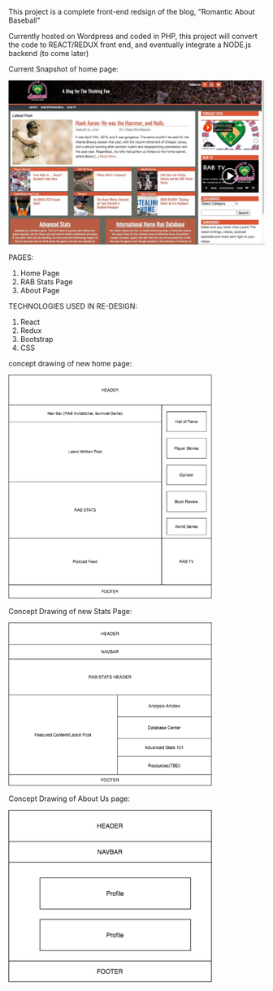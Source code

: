 This project is a complete front-end redsign of the blog, "Romantic About Baseball"

Currently hosted on Wordpress and coded in PHP, this project will convert the code to REACT/REDUX front end, and eventually integrate a NODE.js backend (to come later)

Current Snapshot of home page:

<img src="public/images/oldhomepage.jpg" alt="">

PAGES:
1. Home Page
2. RAB Stats Page
3. About Page


TECHNOLOGIES USED IN RE-DESIGN:
1. React
2. Redux
3. Bootstrap
4. CSS


concept drawing of new home page:

<img src="public/images/newhomepage.png" alt="" width="400px" height="auto">

Concept Drawing of new Stats Page:

<img src="public/images/newstatspage.png" alt="" width="400px" height="auto">

Concept Drawing of About Us page:

<img src="public/images/aboutuspage.png" alt="" width="400px" height="auto">

